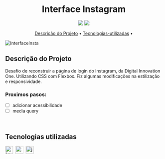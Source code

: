 <h1 align="center">Interface Instagram</h1>

<p align="center">
  <img src="https://img.shields.io/badge/Status-em%20andamento-green"/>
  <img src="https://img.shields.io/badge/license-MIT-green"/>
</p>

<p align="center">
	<a href="#Descrição do Projeto">Descrição do Projeto</a> •
	<a href="#tecnologias-utilizadas">Tecnologias-utilizadas</a> •
</p>

![InterfaceInsta](https://user-images.githubusercontent.com/100203503/168425438-616783fc-34a7-41f7-a54f-f961466f2f03.PNG)



## Descrição do Projeto
Desafio de reconstruir a página de login do Instagram, da Digital Innovation One. Utilizando CSS com Flexbox.
Fiz algumas modificações na estilização e responsividade.

### Proximos pasos:

- [ ] adicionar acessibilidade
- [ ] media query
</br>

## Tecnologias utilizadas

  <img src="https://img.shields.io/badge/Html5-05122A?style=flat&logo=html5" alt="html5 Badge" height="25">&nbsp;
  <img src="https://img.shields.io/badge/Css3-05122A?style=flat&logo=css3" alt="css3 Badge" height="25">&nbsp;
  <img src="https://img.shields.io/badge/Javascript-05122A?style=flat&logo=javascript" alt="javascript Badge" height="25">&nbsp;
</br>
